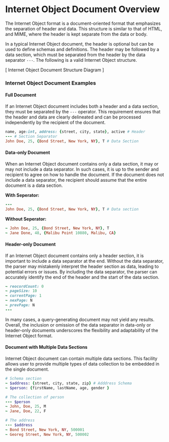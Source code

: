 # Internet Object Document Overview

The Internet Object format is a document-oriented format that emphasizes the separation of header and data. This structure is similar to that of HTML, and MIME, where the header is kept separate from the data or body.

In a typical Internet Object document, the header is optional but can be used to define schemas and definitions. The header may be followed by a data section, which must be separated from the header by the data separator `---`. The following is a valid Internet Object structure.

[ Internet Object Document Structure Diagram ]

### Internet Object Document Examples

#### Full Document

If an Internet Object document includes both a header and a data section, they must be separated by the `---` operator. This requirement ensures that the header and data are clearly delineated and can be processed independently by the recipient of the document.

```ruby
name, age:int, address: {street, city, state}, active # Header
--- # Section Separator
John Doe, 25, {Bond Street, New York, NY}, T # Data Section
```

#### Data-only Document

When an Internet Object document contains only a data section, it may or may not include a data separator. In such cases, it is up to the sender and recipient to agree on how to handle the document. If the document does not include a data separator, the recipient should assume that the entire document is a data section.

**With Seperator:**

```ruby
---
John Doe, 25, {Bond Street, New York, NY}, T # Data section
```

**Without Seperator:**

```ruby
~ John Doe, 25, {Bond Street, New York, NY}, T
~ Jane Done, 48, {Malibu Point 10880, Malibu, CA}
```

#### Header-only Document

If an Internet Object document contains only a header section, it is important to include a data separator at the end. Without the data separator, the parser may mistakenly interpret the header section as data, leading to potential errors or issues. By including the data separator, the parser can accurately identify the end of the header and the start of the data section.

```ruby
~ reocordCount: 0
~ pageSize: 10
~ currentPage: 1
~ nexPage: N
~ prevPage: N
---
```

In many cases, a query-generating document may not yield any results. Overall, the inclusion or omission of the data separator in data-only or header-only documents underscores the flexibility and adaptability of the Internet Object format.

#### Document with Multiple Data Sections

Internet Object document can contain multiple data sections. This facility allows user to provide multiple types of data collection to be embedded in the single document.&#x20;

```ruby
# Schema section
~ $address: {street, city, state, zip} # Adddress Schema
~ $person: {firstName, lastName, age, gender }

# The collection of person
--- $person
~ John, Doe, 25, M
~ Jane, Doe, 22, F

# The address
--- $address
~ Bond Street, New York, NY, 500001
~ Georeg Street, New York, NY, 500002
```
